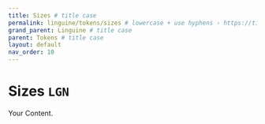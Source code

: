 ```yaml
---
title: Sizes # title case
permalink: linguine/tokens/sizes # lowercase + use hyphens › https://tinyurl.com/27kmc4rb
grand_parent: Linguine # title case
parent: Tokens # title case
layout: default
nav_order: 10
---
```


# Sizes `LGN`

Your Content.
